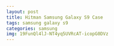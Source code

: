 ```yaml
---
layout: post
title: Hitman Samsung Galaxy S9 Case
tags: samsung galaxy s9
categories: samsung
img: 19FunQl4lJ-NT4yq5UVRcAT-icopG0DVz
---
```

